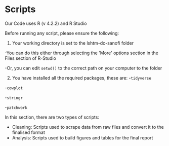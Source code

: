 # Scripts

Our Code uses R (v 4.2.2) and R Studio

Before running any script, please ensure the following:
1. Your working directory is set to the lshtm-dc-sanofi folder

  -You can do this either through selecting the 'More' options section in the Files section of R-Studio
  
  -Or, you can edit `setwd()` to the correct path on your computer to the folder
  
2. You have installed all the required packages, these are:
  -`tidyverse`
  
  -`cowplot`
  
  -`stringr`
  
  -`patchwork`

In this section, there are two types of scripts:
- Cleaning: Scripts used to scrape data from raw files and convert it to the finalised format
- Analysis: Scripts used to build figures and tables for the final report
